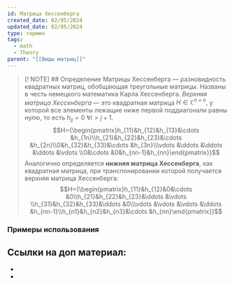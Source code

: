 ```yaml
---
id: Матрица Хессенберга
created_date: 02/05/2024
updated_date: 02/05/2024
type: термин
tags:
  - math
  - Theory
parent: "[[Виды матриц]]"
---
```



> [! NOTE] ## Определение
> Матрицы Хессенберга — разновидность квадратных матриц, обобщающая треугольные матрицы. Названы в честь немецкого математика Карла Хессенберга. 
> *Верхняя матрица Хессенберга* — это квадратная матрица $H\in \mathbb {C} ^{n\times n},$ у которой все элементы лежащие ниже первой поддиагонали равны нулю, то есть $h_{ij}=0\ \forall i>j+1.$ 
> $$H={\begin{pmatrix}h_{11}&h_{12}&h_{13}&\cdots &h_{1n}\\h_{21}&h_{22}&h_{23}&\cdots &h_{2n}\\0&h_{32}&h_{33}&\cdots &h_{3n}\\\vdots &\ddots &\ddots &\ddots &\vdots \\0&\cdots &0&h_{nn-1}&h_{nn}\end{pmatrix}}$$ 
> Аналогично определяется **нижняя матрица Хессенберга**, как квадратная матрица, при транспонировании которой получается верхняя матрица Хессенберга:
> $$H={\begin{pmatrix}h_{11}&h_{12}&0&\cdots &0\\h_{21}&h_{22}&h_{23}&\ddots &\vdots \\h_{31}&h_{32}&h_{33}&\ddots &0\\\vdots &\vdots &\vdots &\ddots &h_{nn-1}\\h_{n1}&h_{n2}&h_{n3}&\cdots &h_{nn}\end{pmatrix}}$$




### Примеры использования

## Ссылки на доп материал:
- 
- 


